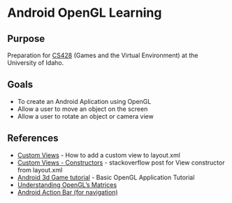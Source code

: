 Android OpenGL Learning
=======================

Purpose
-------
Preparation for [CS428](http://www2.cs.uidaho.edu/~jeffery/courses/428/lecture.html) (Games and the Virtual Environment) at the University of Idaho.

Goals
-----
- To create an Android Aplication using OpenGL
- Allow a user to move an object on the screen
- Allow a user to rotate an object or camera view

References
-----------
- [Custom Views](http://developer.android.com/guide/topics/ui/custom-components.html) - How to add a custom view to layout.xml
- [Custom Views - Constructors](http://stackoverflow.com/questions/8241975/how-can-i-use-glsurfaceview-in-a-linearlayout-together-with-other-views-such-as) - stackoverflow post for View constructor from layout.xml
- [Android 3d Game tutorial](http://www.droidnova.com/android-3d-game-tutorial-part-i,312.html) - Basic OpenGL Application Tutorial
- [Understanding OpenGL’s Matrices](http://www.learnopengles.com/understanding-opengls-matrices/)
- [Android Action Bar (for navigation)](http://developer.android.com/guide/topics/ui/actionbar.html)
